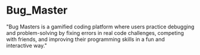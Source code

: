 # Bug_Master
"Bug Masters is a gamified coding platform where users practice debugging and problem-solving by fixing errors in real code challenges, competing with friends, and improving their programming skills in a fun and interactive way."

